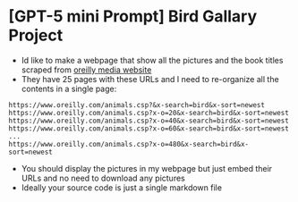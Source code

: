 # [GPT-5 mini Prompt] Bird Gallary Project
- Id like to make a webpage that show all the pictures and the book titles scraped from [oreilly media website](https://www.oreilly.com/animals.csp?x-o=20&x-search=bird&x-sort=newest)
- They have 25 pages with these URLs and I need to re-organize all the contents in a single page:
```
https://www.oreilly.com/animals.csp?&x-search=bird&x-sort=newest
https://www.oreilly.com/animals.csp?x-o=20&x-search=bird&x-sort=newest
https://www.oreilly.com/animals.csp?x-o=40&x-search=bird&x-sort=newest
https://www.oreilly.com/animals.csp?x-o=60&x-search=bird&x-sort=newest
...
https://www.oreilly.com/animals.csp?x-o=480&x-search=bird&x-sort=newest
```
- You should display the pictures in my webpage but just embed their URLs and no need to download any pictures
- Ideally your source code is just a single markdown file